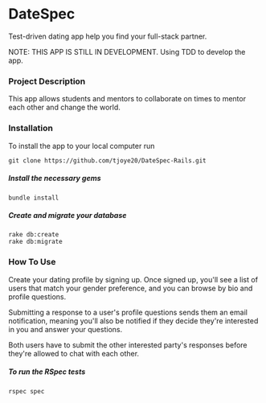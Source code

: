 # DateSpec

Test-driven dating app help you find your full-stack partner.

NOTE: THIS APP IS STILL IN DEVELOPMENT. Using TDD to develop the app. 

### Project Description

This app allows students and mentors to collaborate on times to mentor each other and change the world.  

### Installation
To install the app to your local computer run

    git clone https://github.com/tjoye20/DateSpec-Rails.git

##### Install the necessary gems

    bundle install

##### Create and migrate your database

    rake db:create
    rake db:migrate

### How To Use

Create your dating profile by signing up. Once signed up, you'll see a list of users that match your gender preference, and you can browse by bio and profile questions.

Submitting a response to a user's profile questions sends them an email notification, meaning you'll also be notified if they decide they're interested in you and answer your questions.

Both users have to submit the other interested party's responses before they're allowed to chat with each other.

##### To run the RSpec tests

    rspec spec
